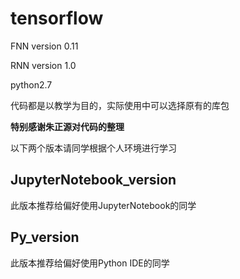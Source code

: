 # tensorflow 

FNN version 0.11

RNN version 1.0

python2.7

代码都是以教学为目的，实际使用中可以选择原有的库包

**特别感谢朱正源对代码的整理**

以下两个版本请同学根据个人环境进行学习

## JupyterNotebook_version
此版本推荐给偏好使用JupyterNotebook的同学

## Py_version
此版本推荐给偏好使用Python IDE的同学
